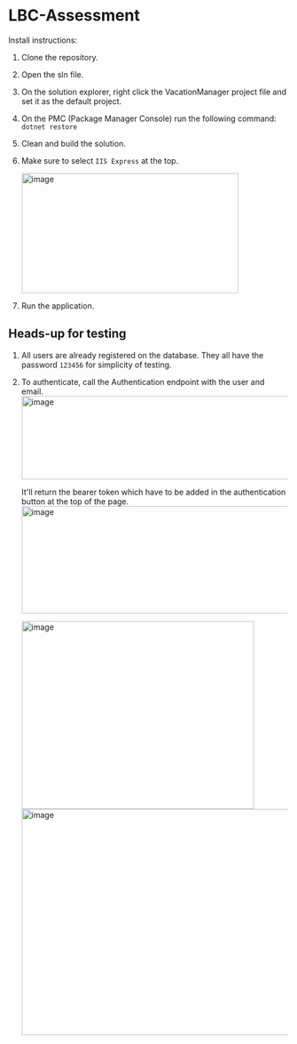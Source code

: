 # LBC-Assessment

Install instructions:
1. Clone the repository.
2. Open the sln file.
3. On the solution explorer, right click the VacationManager project file and set it as the default project.
4. On the PMC (Package Manager Console) run the following command: ```dotnet restore```
5. Clean and build the solution.
6. Make sure to select ```IIS Express``` at the top.
   
   <img width="391" height="216" alt="image" src="https://github.com/user-attachments/assets/2e0ee10a-8dda-4acd-9702-0dbc12f9c046" />
8. Run the application.

## Heads-up for testing

1. All users are already registered on the database. They all have the password ```123456``` for simplicity of testing.
2. To authenticate, call the Authentication endpoint with the user and email.
   <img width="795" height="150" alt="image" src="https://github.com/user-attachments/assets/90ecee2e-6b1a-422e-b860-e1c1ec2fedc4" />
   
   It'll return the bearer token which have to be added in the authentication button at the top of the page.
   <img width="1770" height="193" alt="image" src="https://github.com/user-attachments/assets/97f890c9-9da8-4296-a1a0-deec161365dd" />
   
   <img width="419" height="338" alt="image" src="https://github.com/user-attachments/assets/96b3e050-2c2b-42ee-8fe9-a5e71c1dfdfa" />
   
   <img width="876" height="407" alt="image" src="https://github.com/user-attachments/assets/45106cc9-50cc-4b43-8107-14ed6e8e92dc" />




   
